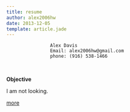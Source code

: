 ```yaml
---
title: resume
author: alex2006hw
date: 2013-12-05
template: article.jade
---
```

                    Alex Davis
                    Email: alex2006hw@gmail.com
                    phone: (916) 538-1466

 

**Objective**

I am not looking.

[more](/resume/part2.html)
